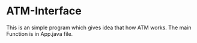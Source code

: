 # ATM-Interface
This is an simple program which gives idea that how ATM works.
The main Function is in App.java file.
